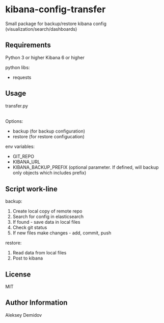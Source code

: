 kibana-config-transfer
=========

Small package for backup/restore kibana config (visualization/search/dashboards)


Requirements
------------

Python 3 or higher
Kibana 6 or higher

python libs:
  - requests


Usage
------

transfer.py <option>

Options:
  - backup (for backup configuration)
  - restore (for restore configucation)

env variables:
  - GIT_REPO
  - KIBANA_URL
  - KIBANA_BACKUP_PREFIX (optional parameter. If defined, will backup only objects which includes prefix)


Script work-line
----------------

backup:
1) Create local copy of remote repo
2) Search for config in elasticsearch
3) If found - save data in local files
4) Check git status
5) If new files make changes - add, commit, push

restore:
1) Read data from local files
2) Post to kibana


License
-------

MIT

Author Information
------------------

Aleksey Demidov
